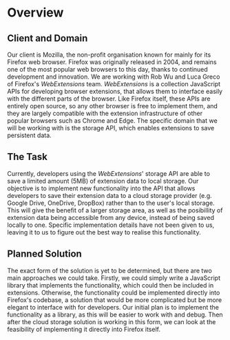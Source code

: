 # Overview
## Client and Domain
Our client is Mozilla, the non-profit organisation known for mainly for its
Firefox web browser. Firefox was originally released in 2004, and remains one of
the most popular web browsers to this day, thanks to continued development and
innovation. We are working with Rob Wu and Luca Greco of Firefox's
_WebExtensions_ team. _WebExtensions_ is a collection JavaScript APIs for
developing browser extensions, that allows them to interface easily with the
different parts of the browser. Like Firefox itself, these APIs are entirely
open source, so any other browser is free to implement them, and they are
largely compatible with the extension infrastructure of other popular browsers
such as Chrome and Edge. The specific domain that we will be working with is the
storage API, which enables extensions to save persistent data.

## The Task
Currently, developers using the _WebExtensions_' storage API are able to save a
limited amount (5MB) of extension data to local storage. Our objective is to
implement new functionality into the API that allows developers to save their
extension data to a cloud storage provider (e.g. Google Drive, OneDrive,
DropBox) rather than to the user's local storage. This will give the benefit of
a larger storage area, as well as the posibillity of extension data being
accessible from any device, instead of being saved locally to one. Specific
implementation details have not been given to us, leaving it to us to figure out
the best way to realise this functionality.

## Planned Solution
The exact form of the solution is yet to be determined, but there are two main
approaches we could take. Firstly, we could simply write a JavaScript library
that implements the functionality, which could then be included in extensions.
Otherwise, the functionality could be implemented directly into Firefox's
codebase, a solution that would be more complicated but be more elegant to
interface with for developers. Our initial plan is to implement the
functionality as a library, as this will be easier to work with and debug. Then
after the cloud storage solution is working in this form, we can look at the
feasibility of implementing it directly into Firefox itself.

